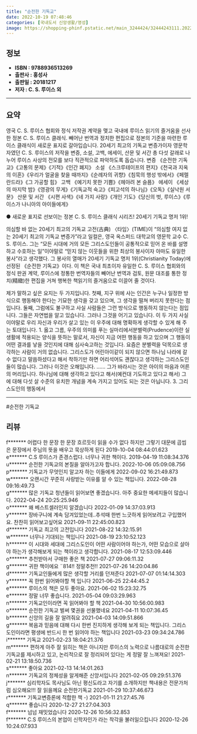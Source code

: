 ```yaml
---
title: "순전한 기독교"
date: 2022-10-19 07:48:46
categories: [국내도서 신앙생활/영성]
image: https://shopping-phinf.pstatic.net/main_3244424/32444243111.20221019152335.jpg
---
```


## **정보**

- **ISBN : 9788936513269**
- **출판사 : 홍성사**
- **출판일 : 20181217**
- **저자 : C. S. 루이스 외**

------



## **요약**

영국 C. S. 루이스 협회와 정식 저작권 계약을 맺고 국내에 루이스 읽기의 즐거움을 선사한 정본 C. S. 루이스 클래식. 빼어난 번역과 정치한 편집으로 정본의 기준을 마련한 루이스 클래식이 새로운 표지로 갈아입습니다. 20세기 최고의 기독교 변증가이자 영문학자였던 C. S. 루이스의 저작을 변증, 소설, 고백, 에세이, 산문 및 서간 총 다섯 갈래로 나누어 루이스 사상의 전모를 보다 직관적으로 파악하도록 돕습니다. 변증  《순전한 기독교》《고통의 문제》《기적》《인간 폐지》 소설  《스크루테이프의 편지》《천국과 지옥의 이혼》《우리가 얼굴을 찾을 때까지》《순례자의 귀향》《침묵의 행성 밖에서》《페렐란드라》《그 가공할 힘》 고백  《예기치 못한 기쁨》《헤아려 본 슬픔》 에세이  《세상의 마지막 밤》《영광의 무게》《기독교적 숙고》《피고석의 하나님》《오독》《실낙원 서문》 산문 및 서간  《시편 사색》《네 가지 사랑》《개인 기도》《당신의 벗, 루이스》《루이스가 나니아의 아이들에게》

● 새로운 표지로 선보이는 정본 C. S. 루이스 클래식 시리즈!
20세기 기독교 명저 1위!

의심할 바 없는 20세기 최고의 기독교 고전(古典)
〈타임〉(TIME)이 “의심할 여지 없는 20세기 최고의 기독교 변증가”라고 일컬은, 영국 옥스퍼드 대학교의 영문학 교수 C. S. 루이스. 그는 “모든 시대에 거의 모든 그리스도인들이 공통적으로 믿어 온 바를 설명하고 수호하는 일”이야말로 “믿지 않는 이웃들을 위한 최상의 봉사이자 아마도 유일한 봉사”라고 생각했다. 그 봉사의 열매가 20세기 기독교 명저 1위(Christianity Today)에 선정된 《순전한 기독교》이다. 이 책은 국내 최초이자 유일한 C. S. 루이스 협회와의 정식 판권 계약, 루이스에 정통한 번역자들의 빼어난 번역과 검토, 원문 대조를 통한 정치(精緻)한 편집을 거쳐 행복한 책읽기의 즐거움으로 이끌어 줄 것이다.

제가 말하고 싶은 요지는 두 가지입니다. 첫째, 지구 위에 사는 인간은 누구나 일정한 방식으로 행동해야 한다는 기묘한 생각을 갖고 있으며, 그 생각을 떨쳐 버리지 못한다는 점입니다. 둘째, 그럼에도 불구하고 사실 사람들은 그런 방식으로 행동하지 않는다는 점입니다. 그들은 자연법을 알고 있습니다. 그러나 그것을 어기고 있습니다. 이 두 가지 사실이야말로 우리 자신과 우리가 살고 있는 이 우주에 대해 명확하게 생각할 수 있게 해 주는 토대입니다. 1. 옳고 그름, 우주의 의미를 푸는 실마리에서분별력(Prudence)이란 실생활에 적용되는 양식을 뜻하는 말로서, 자신이 지금 어떤 행동을 하고 있으며 그 행동이 어떤 결과를 낳을 것인지에 대해 심사숙고하는 것입니다. 요즘은 분별력을 덕목으로 생각하는 사람이 거의 없습니다. 그리스도가 어린아이같이 되지 않으면 하나님 나라에 갈 수 없다고 말씀하셨다고 해서 착하기만 하면 어리석어도 괜찮다고 생각하는 그리스도인들이 많습니다. 그러나 이것은 오해입니다. …… 그가 바라시는 것은 아이의 마음과 어른의 머리입니다. 하나님에 대해 생각하고 있다고 해서(예컨대 기도하고 있다고 해서) 그에 대해 다섯 살 수준의 유치한 개념을 계속 가지고 있어도 되는 것은 아닙니다. 3. 그리스도인의 행동에서

------

#순전한 기독교


## **리뷰** 

  f******* 어렵다 한 문장 한 문장 흐르듯이 읽을 수가 없다 하지만 그렇기 대문에 곱씹은 문장에서 주님의 뜻을 배우고 묵상하게 된다 2019-10-04 08:44:01.623 <br/>  e******* C.S 루이스가 존경스럽다. 너무나 귀한 책이다. 2019-04-19 11:08:34.376 <br/>  u******* 순전한 기독교의 본질을 알아가고자 합니다. 2022-10-06 05:09:08.756 <br/>  p******* 기독교가 무엇인지 알고자 하는 이들에게 2022-09-02 16:21:49.873 <br/>  w******* 오랜시간 꾸준히 사랑받는 이유를 알 수 있는 책입니다. 2022-08-28 09:16:49.73 <br/>  g******* 많은 기독교 청년들이 읽어보면 좋겠습니다.
아주 중요한 메세지들이 많습니다. 2022-04-24 20:25:25.946 <br/>  o******* 왜 베스트셀러인지 알겠습니다 2022-01-09 14:37:03.913 <br/>  y******* 장바구니에 계속 담겨있었는데..추석때 한번 느긋하게 읽어보려고 구입했어요. 찬찬히 읽어보고싶어요 2021-09-11 22:45:00.823 <br/>  d******* 기독교 최고의 고전입니다 2021-08-22 14:32:15.91 <br/>  w******* 너무나 기대되는 책입니다 2021-08-19 23:10:52.123 <br/>  h******* 이 시대와 세대에 그리스도인이 어떤 사람이어야 하는가, 어떤 모습으로 살아야 하는가 생각해보게 되는 책이라고 생각합니다. 2021-08-17 12:53:09.446 <br/>  o******* 추천받아서 구매한 좋은 책 2021-07-27 09:06:11.32 <br/>  g******* 귀한 책이에요 ¨814!! 정말추천!! 2021-07-26 14:20:04.86 <br/>  d******* 기독교인들에게 많은 생각할 거리를 던져준다 2021-07-07 01:14:14.303 <br/>  y******* 꼭 한번 읽어봐야할 책 입니다 2021-06-25 22:44:45.2 <br/>  e******* 루이스의 책은 모두 좋아요. 2021-06-02 15:23:32.75 <br/>  e******* 정말 너무 좋습니다. 2021-05-04 09:03:29.963 <br/>  n******* 기독교인이라면 꼭 읽어봐야 할 책 2021-04-30 10:56:00.983 <br/>  o******* 순전한 기독교 벌써 몇권을 선물했네요 2021-04-11 10:07:36.45 <br/>  b******* 신앙의 길을 잘 알려줘요 2021-04-03 14:09:51.866 <br/>  g******* 복음과 믿음에 대해 다시 한번 진지하게 생각해 보게 되는 책입니다. 그리스도인이라면 평생에 반드시 한 번 읽어야 하는 책입니다 2021-03-23 09:34:24.786 <br/>  i******* 기독교 2021-02-23 18:04:21.376 <br/>  m******* 편하게 아주 잘 읽히는 책은 아니지만 루이스의 노력으로 나름대로의 순전한 기독교를 제시하고 있고, 논리적으로 잘 정리되어 있다는 게 정말 잘 느껴져요! 2021-02-21 13:18:50.736 <br/>  s******* 좋아요 2021-02-13 14:14:01.263 <br/>  n******* 기독교의 정체성을 알게해준 신앙서입니다 2021-02-05 09:29:51.376 <br/>  j******* 심리학자도 목사님도 아닌 평신도라고 자기를 소개하지만 책내용은 전문가처럼 심오해요!!! 잘 읽을께요 순전한기독교 2021-01-29 10:37:46.673 <br/>  r******* 기독교변증론에 적합한 책 -) 2021-01-11 21:27:45.76 <br/>  q******* 좋습니다 2020-12-27 21:27:04.303 <br/>  f******* 넘넘 재밋었습니다 2020-12-26 10:56:32.853 <br/>  f******* C.S 루이스의 본업이 신학자인가 라는 착각을 불러일으킵니다 2020-12-26 10:24:07.933 <br/>